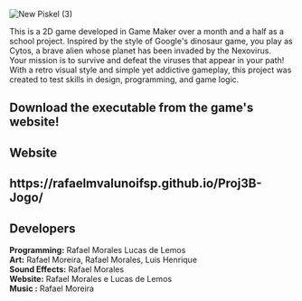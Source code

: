 ![New Piskel (3)](https://github.com/user-attachments/assets/e9fb62af-30a5-46fa-94ff-b5236d97553f)

 <p>This is a 2D game developed in Game Maker over a month and a half as a school project. Inspired by the style of Google's dinosaur game, you play as Cytos, a brave alien whose planet has been invaded by the Nexovirus. <br>Your mission is to survive and defeat the viruses that appear in your path! With a retro visual style and simple yet addictive gameplay, this project was created to test skills in design, programming, and game logic.
   <br>
  
   <h2><b>Download the executable from the game's website!</b></h2>
  </p>
  <h2> Website <h2>
 https://rafaelmvalunoifsp.github.io/Proj3B-Jogo/
  <h2> Developers </h2>
    <b>Programming:</b> Rafael Morales Lucas de Lemos<br>
    <b>Art:</b> Rafael Moreira, Rafael Morales, Luis Henrique<br>
    <b>Sound Effects:</b> Rafael Morales<br>
    <b>Website:</b> Rafael Morales e Lucas de Lemos<br>
    <b>Music :</b> Rafael Moreira<br>
</body>



